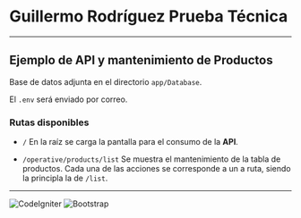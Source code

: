 # Guillermo Rodríguez Prueba Técnica 
---
## Ejemplo de API y mantenimiento de Productos

Base de datos adjunta en el directorio `app/Database`.

El `.env` será enviado por correo.

### Rutas disponibles

- `/` En la raíz se carga la pantalla para el consumo de la <b>API</b>.

- `/operative/products/list` Se muestra el mantenimiento de la tabla de productos. Cada una de las acciones se corresponde a un a ruta, siendo la principla la de `/list`.

---
<img src="https://programacion.net/files/article/20170713020753_codeigniter.png" alt="CodeIgniter" />

<img src="https://techblog.sdstudio.top/wp-content/uploads/2021/12/f3bf3aeda8c8f3ac0cb73172195a9ee4-1-750x350.png" alt="Bootstrap" />
